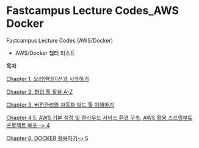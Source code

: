# Fastcampus Lecture Codes_AWS Docker

Fastcampus Lecture Codes (AWS/Docker)

- AWS/Docker 챕터 리스트 


**목차**

[Chapter 1. 오리엔테이션과 시작하기](https://github.com/201702083/fastcampus_aws/tree/main/chapter1)

[Chapter 2. 협업 툴 활용 A-Z](https://github.com/201702083/fastcampus_aws/tree/main/chapter2)

[Chapter 3. 버전관리와 자동화 빌드 툴 이해하기](https://github.com/201702083/fastcampus_aws/tree/main/chapter3)

[Chapter 4.5. AWS 기본 설정 및 클라우드 서비스 환경 구축,
 AWS 활용 스프링부트 프로젝트 배포 -> 4](https://github.com/201702083/fastcampus_aws/tree/main/chapter4)

[Chapter 6. DOCKER 활용하기-> 5](https://github.com/201702083/fastcampus_aws/tree/main/chapter5)
